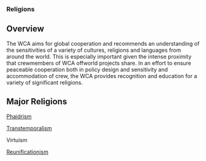 ### Religions

## Overview

The WCA aims for global cooperation and recommends an understanding of the sensitivities of a variety of cultures, religions and languages from around the world.  This is especially important given the intense proximity that crewmembers of WCA offworld projects share.  In an effort to ensure peaceable cooperation both in policy design and sensitivity and accommodation of crew, the WCA provides recognition and education for a variety of significant religions.

## Major Religions

[Phaidrism](religion_phaidrism.md)

[Transtemporalism](religion_transtemporalism.md)

Virtuism

[Reunificationism](religion_reunificationism.md)